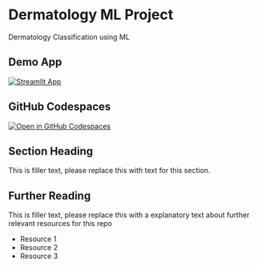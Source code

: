 # Dermatology ML Project

Dermatology Classification using ML

## Demo App

[![Streamlit App](https://static.streamlit.io/badges/streamlit_badge_black_white.svg)](https://md-sesi7.streamlit.app/)

## GitHub Codespaces

[![Open in GitHub Codespaces](https://github.com/codespaces/badge.svg)](https://codespaces.new/streamlit/app-starter-kit?quickstart=1)

## Section Heading

This is filler text, please replace this with text for this section.

## Further Reading

This is filler text, please replace this with a explanatory text about further relevant resources for this repo
- Resource 1
- Resource 2
- Resource 3
